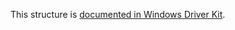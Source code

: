 This structure is [documented in Windows Driver Kit](https://learn.microsoft.com/en-us/windows-hardware/drivers/ddi/ntddk/ns-ntddk-_power_throttling_process_state).
